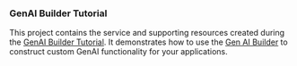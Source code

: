 ### GenAI Builder Tutorial

This project contains the service and supporting resources created during the [GenAI Builder Tutorial](/docs/system/tutorials/genaibuilder/index.html).  It demonstrates how to use the [Gen AI Builder](/docs/system/genaibuilder/index.html) to construct custom GenAI functionality for your applications.
